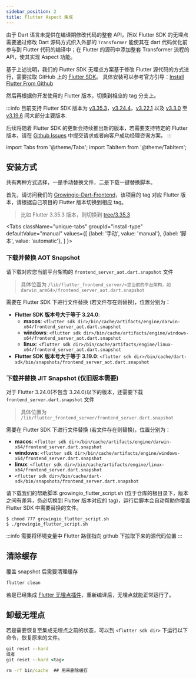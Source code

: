 ```yaml
---
sidebar_position: 2
title: Flutter Aspect 集成
---
```


由于 Dart 语言未提供在编译期修改代码的整套 API，所以 Flutter SDK 的无埋点需要通过修改 Dart 源码方式织入外部的 `Transformer` 能使其在 dart 代码优化前参与到 Flutter 代码的编译中；在 Flutter 的源码中添加整套 Transformer 流程的 API，使其实现 Aspect 功能。

基于上述说明，我们的 Flutter SDK 无埋点方案基于修改 Flutter 源代码的方式进行，需要拉取 GitHub 上的 [Flutter SDK](https://github.com/flutter/flutter)。
具体安装可以参考官方引导：[Install Flutter From Github](https://docs.flutter.dev/get-started/install/macos#downloading-straight-from-github-instead-of-using-an-archive)

然后再根据你开发使用的 Flutter 版本，切换到相应的 tag 分支上。

:::info
目前支持 Flutter SDK 版本为 [v3.35.3](https://github.com/growingio/growingio-dart-frontend/tree/3.35.3)，[v3.24.4](https://github.com/growingio/growingio-dart-frontend/tree/3.24.4)，[v3.22.1](https://github.com/growingio/growingio-dart-frontend/tree/3.22.1) 以及 [v3.3.0](https://github.com/growingio/growingio-dart-frontend/tree/3.3.0) 至 [v3.19.6](https://github.com/growingio/growingio-dart-frontend/tree/3.19.6) 间大部分主要版本.

后续将随着 Flutter SDK 的更新会持续推出新的版本，若需要支持特定的 Flutter 版本，请在 [Github Issues](https://github.com/growingio/growingio-dart-frontend/issues) 中提交请求或者向客户成功经理咨询方案。
:::

import Tabs from '@theme/Tabs';
import TabItem from '@theme/TabItem';

## 安装方式

共有两种方式选择，一是手动替换文件，二是下载一键替换脚本。

首先，请访问我们的 [Growingio-Dart-Frontend](https://github.com/growingio/growingio-dart-frontend)，该项目的 tag 对应 Flutter 版本，请根据自己项目的 Flutter 版本切换到相应 tag。

> 比如 Flutter 3.35.3 版本，则切换到 [tree/3.35.3](https://github.com/growingio/growingio-dart-frontend/tree/3.35.3)

<Tabs
  className="unique-tabs"
  groupId="install-type"
  defaultValue="manual"
  values={[
    {label: '手动', value: 'manual'},
    {label: '脚本', value: 'automatic'},
  ]
}>

<TabItem value="manual">

### 下载并替换 AOT Snapshot

请下载对应您当前平台架构的 `frontend_server_aot.dart.snapshot` 文件

> 具体位置为 `/lib/flutter_frontend_server/<您当前的平台架构，如darwin_arm64>/frontend_server_aot.dart.snapshot`

需要在 Flutter SDK 下进行文件替换 (若文件存在则替换)，位置分别为：

- **Flutter SDK 版本号大于等于 3.24.0**:
  - **macos**: `<flutter sdk dir>/bin/cache/artifacts/engine/darwin-x64/frontend_server_aot.dart.snapshot`
  - **windows**: `<flutter sdk dir>/bin/cache/artifacts/engine/windows-x64/frontend_server_aot.dart.snapshot`
  - **linux**: `<flutter sdk dir>/bin/cache/artifacts/engine/linux-x64/frontend_server_aot.dart.snapshot`
- **Flutter SDK 版本号大于等于 3.19.0**: `<flutter sdk dir>/bin/cache/dart-sdk/bin/snapshots/frontend_server_aot.dart.snapshot`

### 下载并替换 JIT Snapshot (仅旧版本需要)

对于 Flutter 3.24.0(不包含 3.24.0)以下的版本，还需要下载 `frontend_server.dart.snapshot` 文件

> 具体位置为 `/lib/flutter_frontend_server/frontend_server.dart.snapshot`

需要在 Flutter SDK 下进行文件替换 (若文件存在则替换)，位置分别为：

- **macos**: `<flutter sdk dir>/bin/cache/artifacts/engine/darwin-x64/frontend_server.dart.snapshot`
- **windows**: `<flutter sdk dir>/bin/cache/artifacts/engine/windows-x64/frontend_server.dart.snapshot`
- **linux**: `<flutter sdk dir>/bin/cache/artifacts/engine/linux-x64/frontend_server.dart.snapshot`
- `<flutter sdk dir>/bin/cache/dart-sdk/bin/snapshots/frontend_server.dart.snapshot`

</TabItem>

<TabItem value="automatic">

请下载我们的帮助脚本 growingio_flutter_script.sh (位于仓库的根目录下，版本之间有差异，务必切换到 Flutter 版本对应的 tag)，运行后脚本会自动帮助你覆盖 Flutter SDK 中需要替换的文件。

```shell
$ chmod 777 growingio_flutter_script.sh
$ ./growingio_flutter_script.sh
```

:::info
需要将环境变量中 Flutter 路径指向 github 下拉取下来的源代码位置
:::

</TabItem>
</Tabs>

## 清除缓存

覆盖 snapshot 后需要清理缓存

```cmd
flutter clean
```

若是已经集成 [Flutter 无埋点插件](/docs/framework/flutter/Flutter%20SDK)，重新编译后，无埋点就能正常运行了。

## 卸载无埋点

若是需要恢复至集成无埋点之前的状态，可以到 `<flutter sdk dir>` 下运行以下命令，恢复原来的文件。

```cmd
git reset --hard 
或者
git reset --hard <tag>

rm -rf bin/cache  ## 用来删除缓存 
```
